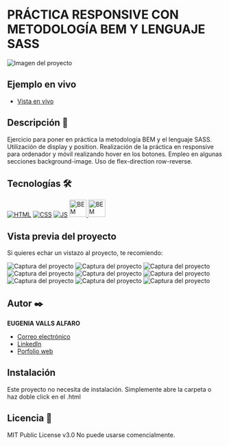 # PRÁCTICA RESPONSIVE CON METODOLOGÍA BEM Y LENGUAJE SASS

![Imagen del proyecto](https://raw.githubusercontent.com/eugeniavalls/practica3-puente/main/src/assets/screenshots/01.png)

## Ejemplo en vivo

- [Vista en vivo](https://eugeniavalls.github.io/practica3-puente/)

## Descripción 📑

Ejercicio para poner en práctica la metodología BEM y el lenguaje SASS.
Utilización de display y position.
Realización de la práctica en responsive para ordenador y móvil realizando hover en los botones.
Empleo en algunas secciones background-image.
Uso de flex-direction row-reverse.

## Tecnologías 🛠

<!-- Iconos sacados de: https://github.com/hendrasob/badges/blob/master/README.md y https://github.com/alexandresanlim/Badges4-README.md-Profile -->

[![HTML](https://img.shields.io/badge/HTML5-E34F26?style=for-the-badge&logo=html5&logoColor=white)](https://es.wikipedia.org/wiki/HTML5)
[![CSS](https://img.shields.io/badge/CSS3-1572B6?style=for-the-badge&logo=css3&logoColor=white)](https://es.wikipedia.org/wiki/CSS)
[![JS](https://img.shields.io/badge/JavaScript-F7DF1E?style=for-the-badge&logo=javascript&logoColor=black)](https://es.wikipedia.org/wiki/JavaScript)
<a href="https://getbem.com/">
<img src="http://jennyknuth.com/wp-content/uploads/2018/03/BEM-1.png" target="_blank" rel="noreferrer" width="40" height="40" alt="BEM metodology">
<a href="https://sass-lang.com/">
<img src="https://upload.wikimedia.org/wikipedia/commons/thumb/9/96/Sass_Logo_Color.svg/2560px-Sass_Logo_Color.svg.png" target="_blank" rel="noreferrer" width="40" alt="BEM metodology">
</a>
</a>

## Vista previa del proyecto

Si quieres echar un vistazo al proyecto, te recomiendo:

![Captura del proyecto](https://raw.githubusercontent.com/eugeniavalls/practica3-puente/main/src/assets/screenshots/02.png)
![Captura del proyecto](https://raw.githubusercontent.com/eugeniavalls/practica3-puente/main/src/assets/screenshots/03.png)
![Captura del proyecto](https://raw.githubusercontent.com/eugeniavalls/practica3-puente/main/src/assets/screenshots/04.png)
![Captura del proyecto](https://raw.githubusercontent.com/eugeniavalls/practica3-puente/main/src/assets/screenshots/05.png)
![Captura del proyecto](https://raw.githubusercontent.com/eugeniavalls/practica3-puente/main/src/assets/screenshots/06.png)
![Captura del proyecto](https://raw.githubusercontent.com/eugeniavalls/practica3-puente/main/src/assets/screenshots/07.png)
![Captura del proyecto](https://raw.githubusercontent.com/eugeniavalls/practica3-puente/main/src/assets/screenshots/08.png)
![Captura del proyecto](https://raw.githubusercontent.com/eugeniavalls/practica3-puente/main/src/assets/screenshots/09.png)
![Captura del proyecto](https://raw.githubusercontent.com/eugeniavalls/practica3-puente/main/src/assets/screenshots/10.png)

## Autor ✒️

**EUGENIA VALLS ALFARO**

- [Correo electrónico](e.vallsalfaro@gmail.com)
- [LinkedIn](https://www.linkedin.com/in/eugenia-valls-alfaro-540b1a20a)
- [Porfolio web](https://tu-dominio.com/)

## Instalación

Este proyecto no necesita de instalación. Simplemente abre la carpeta o haz doble click en el .html

## Licencia 📄

MIT Public License v3.0
No puede usarse comencialmente.
